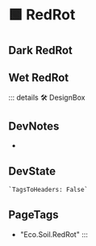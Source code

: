 
# 🟩  <eco>RedRot</eco>

## Dark RedRot

## Wet RedRot

::: details 🛠 <dev>DesignBox</dev>

## DevNotes

-

## DevState

```py
`TagsToHeaders: False`
```

<h2>PageTags</h2>

- "Eco.Soil.RedRot"
:::
